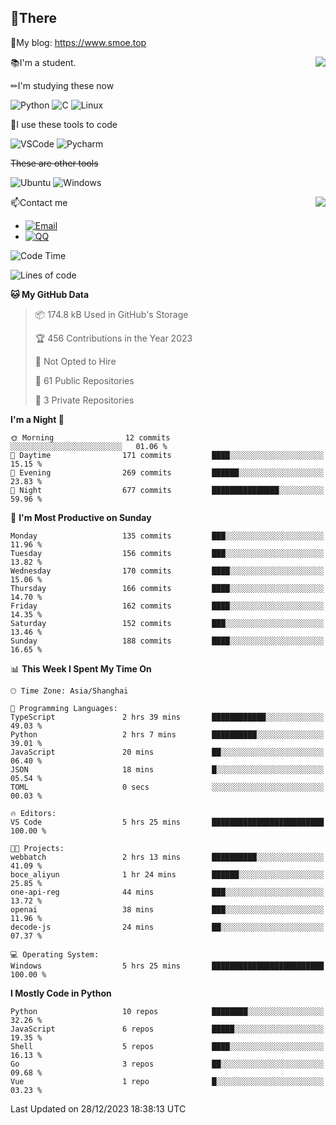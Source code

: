 
## 👏There

📰My blog: https://www.smoe.top

<img align="right" src="https://github-readme-stats.vercel.app/api/top-langs/?username=AkashiCoin"/>


📚I'm a student.

✏I'm studying these now

![Python](https://img.shields.io/badge/-Python-blue?style=flat-square&logo=Python&logoColor=fff)
![C](https://img.shields.io/badge/-C-585858?style=flat-square&logo=C&logoColor=fff)
![Linux](https://img.shields.io/badge/-Linux-black?style=flat-square&logo=Linux&logoColor=fff)

🔨I use these tools to code

![VSCode](https://img.shields.io/badge/-VSCode-blue?style=flat-square&logo=visualstudiocode&logoColor=fff)
![Pycharm](https://img.shields.io/badge/-Pycharm-green?style=flat-square&logo=pycharm&logoColor=fff)

 ~~These are other tools~~

![Ubuntu](https://img.shields.io/badge/-Ubuntu-orange?style=flat-square&logo=Ubuntu&logoColor=fff)
![Windows](https://img.shields.io/badge/-Windows-blue?style=flat-square&logo=Windows&logoColor=fff)

<img align="right" src="https://github-readme-stats.vercel.app/api?username=AkashiCoin" />


📫Contact me

* [![Email](https://img.shields.io/badge/Email-l1040186796@gmail.com-1?style=social&logoColor=fff)](mailto:l1040186796@gmail.com)
* [![QQ](https://img.shields.io/badge/QQ-1040186796-1?style=social&logoColor=fff)](tencent://AddContact/?fromId=45&fromSubId=1&subcmd=all&uin=1040186796&website=www.oicqzone.com)

<!--START_SECTION:waka-->
![Code Time](http://img.shields.io/badge/Code%20Time-1%2C096%20hrs%2055%20mins-blue)

![Lines of code](https://img.shields.io/badge/From%20Hello%20World%20I%27ve%20Written-280.1%20thousand%20lines%20of%20code-blue)

**🐱 My GitHub Data** 

> 📦 174.8 kB Used in GitHub's Storage 
 > 
> 🏆 456 Contributions in the Year 2023
 > 
> 🚫 Not Opted to Hire
 > 
> 📜 61 Public Repositories 
 > 
> 🔑 3 Private Repositories 
 > 
**I'm a Night 🦉** 

```text
🌞 Morning                12 commits          ░░░░░░░░░░░░░░░░░░░░░░░░░   01.06 % 
🌆 Daytime                171 commits         ████░░░░░░░░░░░░░░░░░░░░░   15.15 % 
🌃 Evening                269 commits         ██████░░░░░░░░░░░░░░░░░░░   23.83 % 
🌙 Night                  677 commits         ███████████████░░░░░░░░░░   59.96 % 
```
📅 **I'm Most Productive on Sunday** 

```text
Monday                   135 commits         ███░░░░░░░░░░░░░░░░░░░░░░   11.96 % 
Tuesday                  156 commits         ███░░░░░░░░░░░░░░░░░░░░░░   13.82 % 
Wednesday                170 commits         ████░░░░░░░░░░░░░░░░░░░░░   15.06 % 
Thursday                 166 commits         ████░░░░░░░░░░░░░░░░░░░░░   14.70 % 
Friday                   162 commits         ████░░░░░░░░░░░░░░░░░░░░░   14.35 % 
Saturday                 152 commits         ███░░░░░░░░░░░░░░░░░░░░░░   13.46 % 
Sunday                   188 commits         ████░░░░░░░░░░░░░░░░░░░░░   16.65 % 
```


📊 **This Week I Spent My Time On** 

```text
🕑︎ Time Zone: Asia/Shanghai

💬 Programming Languages: 
TypeScript               2 hrs 39 mins       ████████████░░░░░░░░░░░░░   49.03 % 
Python                   2 hrs 7 mins        ██████████░░░░░░░░░░░░░░░   39.01 % 
JavaScript               20 mins             ██░░░░░░░░░░░░░░░░░░░░░░░   06.40 % 
JSON                     18 mins             █░░░░░░░░░░░░░░░░░░░░░░░░   05.54 % 
TOML                     0 secs              ░░░░░░░░░░░░░░░░░░░░░░░░░   00.03 % 

🔥 Editors: 
VS Code                  5 hrs 25 mins       █████████████████████████   100.00 % 

🐱‍💻 Projects: 
webbatch                 2 hrs 13 mins       ██████████░░░░░░░░░░░░░░░   41.09 % 
boce_aliyun              1 hr 24 mins        ██████░░░░░░░░░░░░░░░░░░░   25.85 % 
one-api-reg              44 mins             ███░░░░░░░░░░░░░░░░░░░░░░   13.72 % 
openai                   38 mins             ███░░░░░░░░░░░░░░░░░░░░░░   11.96 % 
decode-js                24 mins             ██░░░░░░░░░░░░░░░░░░░░░░░   07.37 % 

💻 Operating System: 
Windows                  5 hrs 25 mins       █████████████████████████   100.00 % 
```

**I Mostly Code in Python** 

```text
Python                   10 repos            ████████░░░░░░░░░░░░░░░░░   32.26 % 
JavaScript               6 repos             █████░░░░░░░░░░░░░░░░░░░░   19.35 % 
Shell                    5 repos             ████░░░░░░░░░░░░░░░░░░░░░   16.13 % 
Go                       3 repos             ██░░░░░░░░░░░░░░░░░░░░░░░   09.68 % 
Vue                      1 repo              █░░░░░░░░░░░░░░░░░░░░░░░░   03.23 % 
```




 Last Updated on 28/12/2023 18:38:13 UTC
<!--END_SECTION:waka-->
